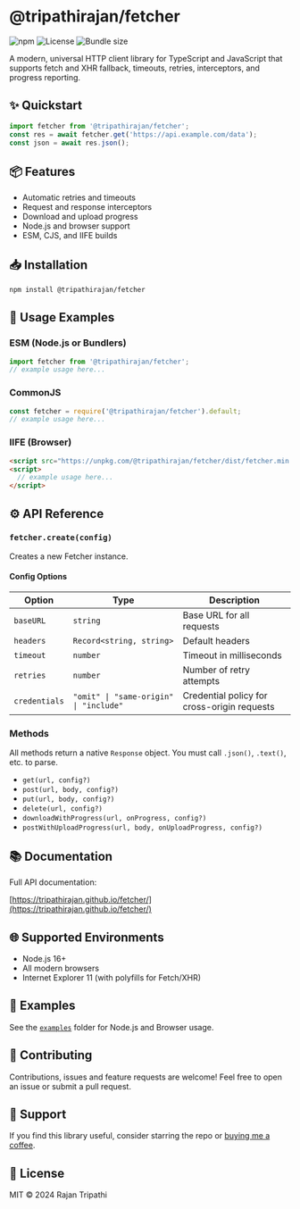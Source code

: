 # @tripathirajan/fetcher

![npm](https://img.shields.io/npm/v/@tripathirajan/fetcher)
![License](https://img.shields.io/github/license/tripathirajan/fetcher)
![Bundle size](https://bundlephobia.com/package/@tripathirajan/fetcher)

A modern, universal HTTP client library for TypeScript and JavaScript that supports fetch and XHR fallback, timeouts, retries, interceptors, and progress reporting.

## ✨ Quickstart

```typescript
import fetcher from '@tripathirajan/fetcher';
const res = await fetcher.get('https://api.example.com/data');
const json = await res.json();
```

## 📦 Features

- Automatic retries and timeouts
- Request and response interceptors
- Download and upload progress
- Node.js and browser support
- ESM, CJS, and IIFE builds

## 📥 Installation

```bash
npm install @tripathirajan/fetcher
```

## 🚀 Usage Examples

### ESM (Node.js or Bundlers)

```typescript
import fetcher from '@tripathirajan/fetcher';
// example usage here...
```

### CommonJS

```javascript
const fetcher = require('@tripathirajan/fetcher').default;
// example usage here...
```

### IIFE (Browser)

```html
<script src="https://unpkg.com/@tripathirajan/fetcher/dist/fetcher.min.js"></script>
<script>
  // example usage here...
</script>
```

## ⚙️ API Reference

### `fetcher.create(config)`

Creates a new Fetcher instance.

#### Config Options

| Option        | Type                                   | Description                                 |
| ------------- | -------------------------------------- | ------------------------------------------- |
| `baseURL`     | `string`                               | Base URL for all requests                   |
| `headers`     | `Record<string, string>`               | Default headers                             |
| `timeout`     | `number`                               | Timeout in milliseconds                     |
| `retries`     | `number`                               | Number of retry attempts                    |
| `credentials` | `"omit" \| "same-origin" \| "include"` | Credential policy for cross-origin requests |

### Methods

All methods return a native `Response` object. You must call `.json()`, `.text()`, etc. to parse.

- `get(url, config?)`
- `post(url, body, config?)`
- `put(url, body, config?)`
- `delete(url, config?)`
- `downloadWithProgress(url, onProgress, config?)`
- `postWithUploadProgress(url, body, onUploadProgress, config?)`

## 📚 Documentation

Full API documentation:

[https://tripathirajan.github.io/fetcher/](https://tripathirajan.github.io/fetcher/)

## 🌐 Supported Environments

- Node.js 16+
- All modern browsers
- Internet Explorer 11 (with polyfills for Fetch/XHR)

## 📂 Examples

See the [`examples`](./examples) folder for Node.js and Browser usage.

## 🤝 Contributing

Contributions, issues and feature requests are welcome! Feel free to open an issue or submit a pull request.

## 💖 Support

If you find this library useful, consider starring the repo or [buying me a coffee](https://buymeacoffee.com/tripathirajan).

## 🧩 License

MIT © 2024 Rajan Tripathi
